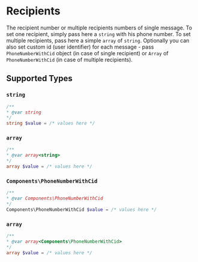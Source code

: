 # Recipients

The recipient number or multiple recipients numbers of single message. To set one recipient, simply pass here a `string` with his phone number. To set multiple recipients, pass here a simple `array` of `string`. Optionally you can also set custom id (user identifier) for each message - pass `PhoneNumberWithCid` object (in case of single recipient) or `Array` of `PhoneNumberWithCid` (in case of multiple recipients).


## Supported Types

### `string`

```php
/**
* @var string
*/
string $value = /* values here */
```

### `array`

```php
/**
* @var array<string>
*/
array $value = /* values here */
```

### `Components\PhoneNumberWithCid`

```php
/**
* @var Components\PhoneNumberWithCid
*/
Components\PhoneNumberWithCid $value = /* values here */
```

### `array`

```php
/**
* @var array<Components\PhoneNumberWithCid>
*/
array $value = /* values here */
```

